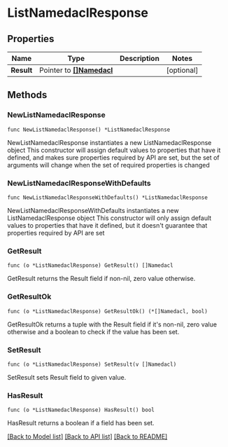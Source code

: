 # ListNamedaclResponse

## Properties

Name | Type | Description | Notes
------------ | ------------- | ------------- | -------------
**Result** | Pointer to [**[]Namedacl**](Namedacl.md) |  | [optional] 

## Methods

### NewListNamedaclResponse

`func NewListNamedaclResponse() *ListNamedaclResponse`

NewListNamedaclResponse instantiates a new ListNamedaclResponse object
This constructor will assign default values to properties that have it defined,
and makes sure properties required by API are set, but the set of arguments
will change when the set of required properties is changed

### NewListNamedaclResponseWithDefaults

`func NewListNamedaclResponseWithDefaults() *ListNamedaclResponse`

NewListNamedaclResponseWithDefaults instantiates a new ListNamedaclResponse object
This constructor will only assign default values to properties that have it defined,
but it doesn't guarantee that properties required by API are set

### GetResult

`func (o *ListNamedaclResponse) GetResult() []Namedacl`

GetResult returns the Result field if non-nil, zero value otherwise.

### GetResultOk

`func (o *ListNamedaclResponse) GetResultOk() (*[]Namedacl, bool)`

GetResultOk returns a tuple with the Result field if it's non-nil, zero value otherwise
and a boolean to check if the value has been set.

### SetResult

`func (o *ListNamedaclResponse) SetResult(v []Namedacl)`

SetResult sets Result field to given value.

### HasResult

`func (o *ListNamedaclResponse) HasResult() bool`

HasResult returns a boolean if a field has been set.


[[Back to Model list]](../README.md#documentation-for-models) [[Back to API list]](../README.md#documentation-for-api-endpoints) [[Back to README]](../README.md)


